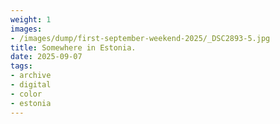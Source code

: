 ```yaml
---
weight: 1
images:
- /images/dump/first-september-weekend-2025/_DSC2893-5.jpg
title: Somewhere in Estonia.
date: 2025-09-07
tags:
- archive
- digital
- color
- estonia
---
```


